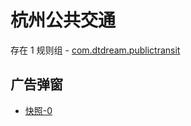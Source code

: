 # 杭州公共交通

存在 1 规则组 - [com.dtdream.publictransit](/src/apps/com.dtdream.publictransit.ts)

## 广告弹窗

- [快照-0](https://i.gkd.li/import/12830113)
